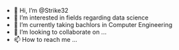 - 👋 Hi, I’m @Strike32
- 👀 I’m interested in fields regarding data science
- 🌱 I’m currently taking bachlors in Computer Engineering
- 💞️ I’m looking to collaborate on ...
- 📫 How to reach me ...

<!---
Strike32/Strike32 is a ✨ special ✨ repository because its `README.md` (this file) appears on your GitHub profile.
You can click the Preview link to take a look at your changes.
--->
